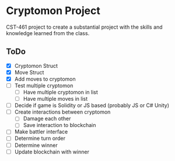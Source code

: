 # Cryptomon Project
CST-461 project to create a substantial project with the skills and knowledge learned from the class. 

## ToDo

- [X] Cryptomon Struct
- [X] Move Struct
- [X] Add moves to cryptomon
- [ ] Test multiple cryptomon
  - [ ] Have multiple cryptomon in list
  - [ ] Have multiple moves in list
- [ ] Decide if game is Solidity or JS based (probably JS or C# Unity)
- [ ] Create interactions between cryptomon
  - [ ] Damage each other
  - [ ] Save interaction to blockchain
- [ ] Make battler interface
- [ ] Determine turn order
- [ ] Determine winner
- [ ] Update blockchain with winner
